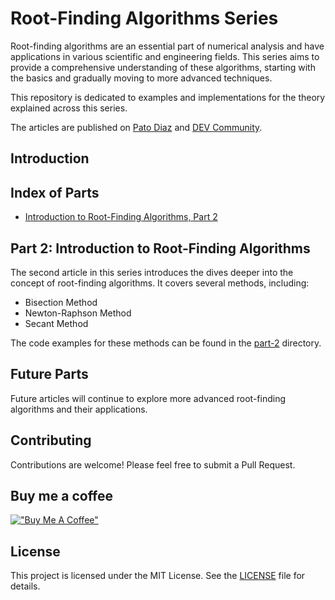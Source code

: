 # Root-Finding Algorithms Series

Root-finding algorithms are an essential part of numerical analysis and have applications in various scientific and engineering fields. This series aims to provide a comprehensive understanding of these algorithms, starting with the basics and gradually moving to more advanced techniques.

This repository is dedicated to examples and implementations for the theory explained across this series.

The articles are published on [Pato Diaz](https://padiazg.github.io/) and [DEV Community](https://dev.to/padiazg).

## Introduction


## Index of Parts

- [Introduction to Root-Finding Algorithms, Part 2](part-2/README.md)

## Part 2: Introduction to Root-Finding Algorithms

The second article in this series introduces the dives deeper into the concept of root-finding algorithms. It covers several methods, including:
- Bisection Method
- Newton-Raphson Method
- Secant Method

The code examples for these methods can be found in the [part-2](part-2) directory.

## Future Parts

Future articles will continue to explore more advanced root-finding algorithms and their applications.

## Contributing

Contributions are welcome! Please feel free to submit a Pull Request.

## Buy me a coffee
[!["Buy Me A Coffee"](https://www.buymeacoffee.com/assets/img/custom_images/orange_img.png)](https://buymeacoffee.com/padiazgy)

## License
This project is licensed under the MIT License. See the [LICENSE](LICENSE) file for details.
